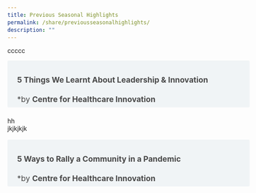 ```yaml
---
title: Previous Seasonal Highlights
permalink: /share/previousseasonalhighlights/
description: ""
---
```

ccccc
<style>
.button {
  background-color: white;
  cursor: pointer;
  padding: 5px;
  width: 100%;
  border: none;
  text-align: left;
  outline: none;
  font-size: 20px;
  transition: 0.4s;
}

.panel {
  padding: 0 18px;
  display: none;
  background-color: white;
  overflow: hidden;
}


.active,
.button:hover {
  background-color: white;
}

input {
  display: none;
}

label {
  position: relative;
  display: block;
  padding: 8px 22px;
  margin: 0 0 5px 0;
  cursor: pointer;
  background: #F0F4F6;
  border-radius: 3px;
  width: 100%;
  color: #484848;
  transition: height 0.4s;
  font-size: 1.25em;
}

label:hover {
  background: #BD2D37;
  color: #FFF;
}

.accordion-content {
  padding: 10px 0px 30px 30px;
  margin: 0 0 1px 0;
  border-radius: 3px;
	font-size: 1.25em;
	line-height: 2.2rem;
}

input + label::before {
  content: url("https://d33wubrfki0l68.cloudfront.net/2726d99e678e7823e23532634fdd6e83dfe96a99/c39dd/images/chevron-down.svg");
  font-weight: 400;
  font-size: 1.25em;
  line-height: 1.1rem;
  padding: 0;
  position: absolute;
  right: 0.5rem;
  top: 50%;
  transform: translateY(-50%);
  transition: transform 0.4s ease-in-out;
}

input:checked + label::before {
  content: url("https://d33wubrfki0l68.cloudfront.net/7468164d2fc2ad4fdea648e6cf2de622c2f70892/1819b/images/chevron-up.svg");
  transform: translateY(-50%) rotateZ(180deg);
}

input + label + .accordion-content {
  display: none;
}

input:checked + label + .accordion-content {
  display: block;
}

th, td {
  border-style: hidden;
}
</style>

<div class="container">

<div>
	<input id="title1" type="checkbox"><label for="title1">	<h4>5 Things We Learnt About Leadership &amp; Innovation</h4>*by <b>Centre for Healthcare Innovation</b>   </label>
	<div class="accordion-content">
	<div class="para">
Brought to you by xxx.... 
<img src="/images/lcp_sfa.png">
<a href="​https://shorturl.at/gHKU6">https://shorturl.at/gHKU6</a>
</div>
	</div>
<br>
	hh<br>jkjkjkjk<br><br>
	<input id="title2" type="checkbox"><label for="title2"><h4>5 Ways to Rally a Community in a Pandemic</h4>*by <b>Centre for Healthcare Innovation</b></label>
	<div class="accordion-content">
	<div class="para">Brought to you by xxx.... 
		<img style="width:75%;height:75%;" src="/images/maliki%20osman_pmo.png">
		<a href="​&quot;https://shorturl.at/efkVZ&quot;">https://shorturl.at/efkVZ</a>
</div>
	</div>
		</div>
		</div>